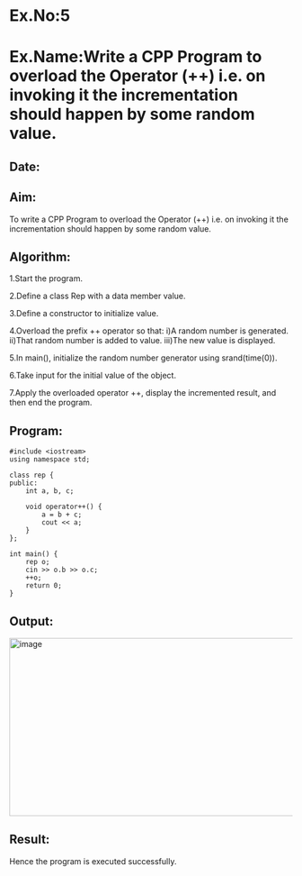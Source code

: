 # Ex.No:5
# Ex.Name:Write a CPP Program to overload the Operator (++) i.e. on invoking it the incrementation should happen by some random value.
## Date:
## Aim:
To write a CPP Program to overload the Operator (++) i.e. on invoking it the incrementation should happen by some random value.

## Algorithm:
1.Start the program.

2.Define a class Rep with a data member value.

3.Define a constructor to initialize value.

4.Overload the prefix ++ operator so that: i)A random number is generated. ii)That random number is added to value. iii)The new value is displayed.

5.In main(), initialize the random number generator using srand(time(0)).

6.Take input for the initial value of the object.

7.Apply the overloaded operator ++, display the incremented result, and then end the program.




## Program:
```
#include <iostream>
using namespace std;

class rep {
public:
    int a, b, c;

    void operator++() {
        a = b + c;
        cout << a;
    }
};

int main() {
    rep o;
    cin >> o.b >> o.c;
    ++o;
    return 0;
}
```


## Output:
<img width="1201" height="316" alt="image" src="https://github.com/user-attachments/assets/01554cdc-e753-49e6-81fd-d6fe8a89d073" />



## Result:
Hence the program is executed successfully.

